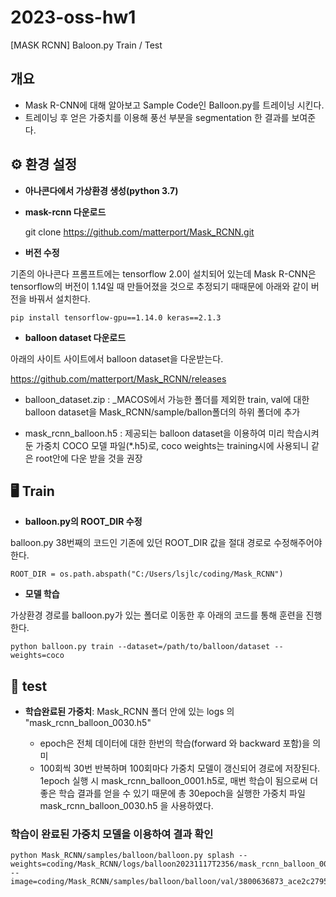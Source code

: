 # 2023-oss-hw1
[MASK RCNN] Baloon.py Train / Test


## 개요
- Mask R-CNN에 대해 알아보고 Sample Code인 Balloon.py를 트레이닝 시킨다.
- 트레이닝 후 얻은 가중치를 이용해 풍선 부분을 segmentation 한 결과를 보여준다.


## ⚙️ 환경 설정
- **아나콘다에서 가상환경 생성(python 3.7)**
- **mask-rcnn 다운로드**

    git clone https://github.com/matterport/Mask_RCNN.git
  

- **버전 수정**


기존의 아나콘다 프롬프트에는 tensorflow 2.0이 설치되어 있는데 Mask R-CNN은 tensorflow의 버전이 1.14일 때 만들어졌을 것으로 추정되기 때때문에 아래와 같이 버전을 바꿔서 설치한다.

    pip install tensorflow-gpu==1.14.0 keras==2.1.3


- **balloon dataset 다운로드**


아래의 사이트 사이트에서 balloon dataset을 다운받는다.


<https://github.com/matterport/Mask_RCNN/releases>

  - balloon_dataset.zip : _MACOS에서 가능한 폴더를 제외한 train, val에 대한 balloon dataset을  Mask_RCNN/sample/ballon폴더의 하위 폴더에 추가

  - mask_rcnn_balloon.h5 : 제공되는 balloon dataset을 이용하여 미리 학습시켜둔 가중치 COCO 모델 파일(*.h5)로, coco weights는 training시에 사용되니 같은 root안에 다운 받을 것을 권장


## 🖥️ Train

- **balloon.py의 ROOT_DIR 수정**


balloon.py 38번째의 코드인 기존에 있던 ROOT_DIR 값을 절대 경로로 수정해주어야 한다.

    ROOT_DIR = os.path.abspath("C:/Users/lsjlc/coding/Mask_RCNN")
  
- **모델 학습**


가상환경 경로를 balloon.py가 있는 폴더로 이동한 후 아래의 코드를 통해 훈련을 진행한다.

    python balloon.py train --dataset=/path/to/balloon/dataset --weights=coco  

 

## 📌 test

- **학습완료된 가중치**: Mask_RCNN 폴더 안에 있는 logs 의  "mask_rcnn_balloon_0030.h5"


    - epoch은 전체 데이터에 대한 한번의 학습(forward 와 backward 포함)을 의미
    - 100회씩 30번 반복하며 100회마다 가중치 모델이 갱신되어 경로에 저장된다. 1epoch 실행 시 mask_rcnn_balloon_0001.h5로, 매번 학습이 됨으로써 더 좋은 학습 결과를 얻을 수 있기 때문에 총 30epoch을 실행한 가중치 파일 mask_rcnn_balloon_0030.h5 을 사용하였다.

### 학습이 완료된 가중치 모델을 이용하여 결과 확인
    python Mask_RCNN/samples/balloon/balloon.py splash --weights=coding/Mask_RCNN/logs/balloon20231117T2356/mask_rcnn_balloon_0030.h5 --image=coding/Mask_RCNN/samples/balloon/balloon/val/3800636873_ace2c2795f_b.jpg
